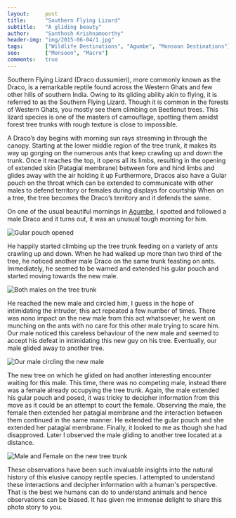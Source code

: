 ```yaml
---
layout:     post
title:      "Southern Flying Lizard"
subtitle:   "A gliding beauty"
author:     "Santhosh Krishnamoorthy"
header-img: "img/2015-06-04/1.jpg"
tags:       ["Wildlife Destinations", "Agumbe", "Monsoon Destinations"]
seo:		["Monsoon", "Macro"]
comments:   true
---
```



<p>Southern Flying Lizard (Draco dussumieri), more commonly known as the Draco, is a remarkable reptile  found across the Western Ghats and few other hills of southern India. Owing to its gliding ability akin to flying, it is referred to as the Southern Flying Lizard. Though it is common in the forests of Western Ghats, you mostly see them climbing on Beetlenut trees. This lizard species is one of the masters of camouflage, spotting them amidst forest tree trunks with rough texture is close to impossible.</p>

<p> A Draco’s day begins with morning sun rays streaming in through the canopy.  Starting at the lower middle region of the tree trunk,  it makes its way up gorging on the numerous ants that keep crawling up and down the trunk. Once it reaches the top, it opens all its limbs, resulting in the opening of extended skin (Patagial membrane) between fore and hind limbs and glides away with the air holding it up Furthermore, Dracos also have a Gular pouch on the throat which can be extended to communicate with other males to defend territory or females during displays for courtship When on a tree, the tree becomes the Draco’s territory and it defends the same.</p>



<p>On one of the usual beautiful mornings in <a href="http://www.wilderhood.com/destination/Agumbe">Agumbe</a>, I spotted and followed a male Draco and it turns out, it was an unusual tough morning for him. </p>

<img src="{{ site.baseurl }}/img/2015-06-04/2.jpg" alt="Gular pouch opened">

<p> He happily started climbing up the tree trunk feeding on a variety of ants crawling up and down. When he had walked up more than two third of the tree, he noticed another male Draco on the same trunk feasting on ants. Immediately, he seemed to be warned and extended his gular pouch and started moving towards the new male.</p>

<img src="{{ site.baseurl }}/img/2015-06-04/3.jpg" alt="Both males on the tree trunk">

<p> He reached the new male and circled him, I guess in the hope of intimidating the intruder, this act repeated a few number of times. There was nono impact on the new male from this act whatsoever, he went on munching on the ants with no care for this other male trying to scare him. Our male noticed this careless behaviour of the new male and seemed to accept his defeat in intimidating this new guy on his tree. Eventually, our male glided away to another tree.</p>

<img src="{{ site.baseurl }}/img/2015-06-04/5.gif" alt="Our male circling the new male">

<p> The new tree on which he glided on had another interesting encounter waiting for this male. This time, there was no competing male, instead there was a female already occupying the tree trunk. Again, the male extended his gular pouch and posed, it was tricky to decipher information from this move as it could be an attempt to court the female. Observing the male, the female then extended her patagial membrane and the interaction between them continued in the same manner. He extended the gular pouch and she extended her patagial membrane. Finally, it looked to me as though she had disapproved. Later I observed the male gliding to another tree located at a distance.</p>

<img src="{{ site.baseurl }}/img/2015-06-04/5.jpg" alt="Male and Female on the new tree trunk">

<p>These observations have been such invaluable insights into the natural history of this elusive canopy reptile species. I attempted to understand these interactions and decipher information with a human's perspective. That is the best we humans can do to understand animals and hence observations can be biased. It has given me immense delight to share this photo story to you.  </p>

